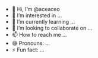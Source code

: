 - 👋 Hi, I’m @aceaceo
- 👀 I’m interested in ...
- 🌱 I’m currently learning ...
- 💞️ I’m looking to collaborate on ...
- 📫 How to reach me ...
- 😄 Pronouns: ...
- ⚡ Fun fact: ...

<!---
aceaceo/aceaceo is a ✨ special ✨ repository because its `README.md` (this file) appears on your GitHub profile.
You can click the Preview link to take a look at your changes.
--->
